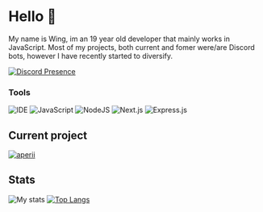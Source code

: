 # Hello 👋
My name is Wing, im an 19 year old developer that mainly works in JavaScript. Most of my projects, both current and fomer were/are Discord bots, however I have recently started to diversify.

[![Discord Presence](https://lanyard.cnrad.dev/api/298295889720770563)](https://discord.com/users/298295889720770563)

### Tools
![IDE](https://img.shields.io/badge/IDE-VSCode-informational?style=flat&logo=Visual%20Studio%20Code&logoColor=white)
![JavaScript](https://img.shields.io/badge/Code-JavaScript-informational?style=flat&logo=JavaScript&logoColor=white)
![NodeJS](https://img.shields.io/badge/Code-NodeJS-informational?style=flat&logo=Node.JS&logoColor=white)
![Next.js](https://img.shields.io/badge/Code-Next.js-informational?style=flat&logo=next.js&logoColor=white)
![Express.js](https://img.shields.io/badge/Code-Express-informational?style=flat&logo=express&logoColor=white)

## Current project
[![aperii](https://github-readme-stats.vercel.app/api/pin/?username=wingio&repo=aperii&bg_color=141321&text_color=fff)](https://github.com/wingio/aperii)

## Stats
![My stats](https://github-readme-stats.vercel.app/api?username=wingio&show_icons=true&theme=radical)
[![Top Langs](https://github-readme-stats.vercel.app/api/top-langs/?username=wingio&bg_color=141321&text_color=fff&langs_count=3)](https://github.com/wingio)

